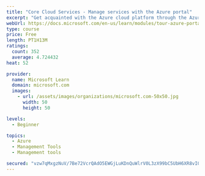 ```yaml
---
title: "Core Cloud Services - Manage services with the Azure portal"
excerpt: "Get acquainted with the Azure cloud platform through the Azure portal, where you create and manage all of your Azure resources."
webUrl: https://docs.microsoft.com/en-us/learn/modules/tour-azure-portal/
type: course
price: Free
length: PT1H13M
ratings:
  count: 352
  average: 4.724432
heat: 52

provider:
  name: Microsoft Learn
  domain: microsoft.com
  images:
    - url: /assets/images/organizations/microsoft.com-50x50.jpg
      width: 50
      height: 50

levels:
  - Beginner

topics:
  - Azure
  - Management Tools
  - Management tools

secured: "vzw7qMxgzNuV/7Be72VcrQAdO5EWGjLuKDnQuWlrV0L3zX99bC5UbH6XR8vI0k/OKD+FZ5gxkpwxyxQEx+7mOdkg4kq/DN4b20bqB5cKsZvos4jWZ0A7jKt7PT+gy1CULmL2F3ItdcjfalwumcsV1FapE/UY3K34AfWcTq4+u9YWeNzqKPkyjECs9Lm3UP5i32XLL5IxbzK/WSJByq2jHAIL0oJfcq66WTVDzbHgiLR/4J0j8ltOfzddXgbMOW7nfxJUeocrNemHHPwLp+O+P5jBNp8pzT7VnG8lJKL/wAm8HZYFpngSQkU8bOXo3oPkPYNCQ10Cs3bNMMm4pwvPZqnRpk4Kmjcvd+GIjlnRQMSU/1DJZlAZD1vVCAFNQOg39JKIqR7Q9JgoKJnhP/9J9S5h4TpZt61RnQqhiTxX3sQ=;vxRg/XJuiT8RhxsoB+uaow=="
---
```


